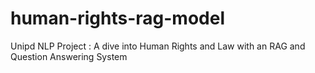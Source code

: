 # human-rights-rag-model
Unipd NLP Project : A dive into Human Rights and Law with an RAG and Question Answering System 
